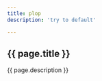 ```yaml
---
title: plop
description: 'try to default'

---
```



## {{ page.title }}

<p> {{ page.description }} </p>
